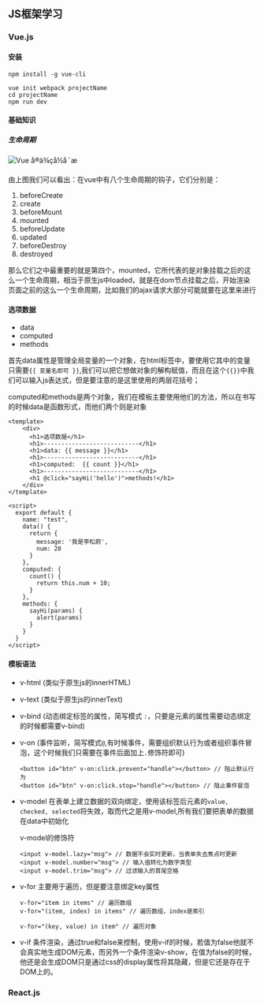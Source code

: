 ## JS框架学习

### Vue.js

#### 安装

```shell
npm install -g vue-cli

vue init webpack projectName
cd projectName
npm run dev
```



#### 基础知识

##### 生命周期

![Vue å®ä¾çå½å¨æ](https://cn.vuejs.org/images/lifecycle.png)

由上图我们可以看出：在vue中有八个生命周期的钩子，它们分别是：

1. beforeCreate
2. create
3. beforeMount
4. mounted
5. beforeUpdate
6. updated
7. beforeDestroy
8. destroyed

那么它们之中最重要的就是第四个，mounted，它所代表的是对象挂载之后的这么一个生命周期，相当于原生js中loaded，就是在dom节点挂载之后，开始渲染页面之前的这么一个生命周期，比如我们的ajax请求大部分可能就要在这里来进行



#### 选项数据

* data
* computed
* methods

首先data属性是管理全局变量的一个对象，在html标签中，要使用它其中的变量只需要`{{ 变量名即可 }}`,我们可以把它想做对象的解构赋值，而且在这个`{{}}`中我们可以输入js表达式，但是要注意的是这里使用的两层花括号；

computed和methods是两个对象，我们在模板主要使用他们的方法，所以在书写的时候data是函数形式，而他们两个则是对象

```vue
<template>
    <div>
      <h1>选项数据</h1>
      <h1>---------------------------</h1>
      <h1>data: {{ message }}</h1>
      <h1>---------------------------</h1>
      <h1>computed:  {{ count }}</h1>
      <h1>---------------------------</h1>
      <h1 @click="sayHi('hello')">methods!</h1>
    </div>
</template>

<script>
  export default {
    name: "test",
    data() {
      return {
        message: '我是李松蔚',
        num: 20
      }
    },
    computed: {
      count() {
        return this.num + 10;
      }
    },
    methods: {
      sayHi(params) {
        alert(params)
      }
    }
  }
</script>
```

#### 模板语法

* v-html (类似于原生js的innerHTML)

* v-text (类似于原生js的innerText)

* v-bind (动态绑定标签的属性，简写模式 `:`，只要是元素的属性需要动态绑定的时候都需要v-bind)

* v-on (事件监听，简写模式`@`,有时候事件，需要组织默认行为或者组织事件冒泡，这个时候我们只需要在事件后面加上`.`修饰符即可)

  ```vue
  <button id="btn" v-on:click.prevent="handle"></button> // 阻止默认行为
  <button id="btn" v-on:click.stop="handle"></button> // 阻止事件冒泡
  ```

* v-model 在表单上建立数据的双向绑定，使用该标签后元素的`value, checked, selected`将失效，取而代之是用v-model,所有我们要把表单的数据在data中初始化

  v-model的修饰符

  ```vue
  <input v-model.lazy="msg"> // 数据不会实时更新，当表单失去焦点时更新
  <input v-model.number="msg"> // 输入值转化为数字类型
  <input v-model.trim="msg"> // 过滤输入的首尾空格
  ```

* v-for 主要用于遍历，但是要注意绑定key属性

  ```vue
  v-for="item in items" // 遍历数组
  v-for="(item, index) in items" // 遍历数组，index是索引

  v-for="(key, value) in item" // 遍历对象
  ```

* v-if 条件渲染，通过true和false来控制，使用v-if的时候，若值为false他就不会真实地生成DOM元素，而另外一个条件渲染v-show，在值为false的时候，他还是会生成DOM只是通过css的display属性将其隐藏，但是它还是存在于DOM上的。

### React.js

